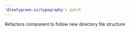 ```yaml
---
'@leafygreen-ui/typography': patch
---
```


Refactors component to follow new directory file structure
